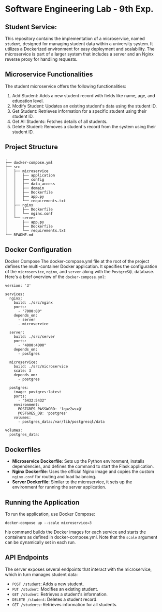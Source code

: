 # Software Engineering Lab - 9th Exp.

## Student Service:
This repository contains the implementation of a microservice, named `student`, designed for managing student data within a university system. It utilizes a Dockerized environment for easy deployment and scalability. The microservice is part of a larger system that includes a server and an Nginx reverse proxy for handling requests.

## Microservice Functionalities
The student microservice offers the following functionalities:

1. Add Student: Adds a new student record with fields like name, age, and education level.
2. Modify Student: Updates an existing student's data using the student ID.
3. Get Student: Retrieves information for a specific student using their student ID.
4. Get All Students: Fetches details of all students.
5. Delete Student: Removes a student's record from the system using their student ID.

## Project Structure

```
.
├── docker-compose.yml
├── src
│   ├── microservice
│   │   ├── application
│   │   ├── config
│   │   ├── data_access
│   │   ├── domain
│   │   ├── Dockerfile
│   │   ├── app.py
│   │   └── requirements.txt
│   ├── nginx
│   │   ├── Dockerfile
│   │   └── nginx.conf
│   └── server
│       ├── app.py
│       ├── Dockerfile
│       └── requirements.txt
└── README.md
```

## Docker Configuration
Docker Compose
The docker-compose.yml file at the root of the project defines the multi-container Docker application. It specifies the configuration of the `microservice`, `nginx`, and `server` along with the `PostgreSQL` database.
Here's a brief overview of the `docker-compose.yml`:
```
version: '3'

services:
  nginx:
    build: ./src/nginx
    ports:
      - "7000:80"
    depends_on:
      - server
      - microservice

  server:
    build: ./src/server
    ports:
      - "4000:4000"
    depends_on:
      - postgres

  microservice:
    build: ./src/microservice
    scale: 3
    depends_on:
      - postgres

  postgres:
    image: postgres:latest
    ports:
      - "5432:5432"
    environment:
      POSTGRES_PASSWORD: '1qaz2wsx@'
      POSTGRES_DB: 'postgres'
    volumes:
      - postgres_data:/var/lib/postgresql/data

volumes:
  postgres_data:
```


## Dockerfiles

- **Microservice Dockerfile**: Sets up the Python environment, installs dependencies, and defines the command to start the Flask application.
- **Nginx Dockerfile**: Uses the official Nginx image and copies the custom `nginx.conf` for routing and load balancing.
- **Server Dockerfile**: Similar to the microservice, it sets up the environment for running the server application.

## Running the Application

To run the application, use Docker Compose:

```docker-compose up --scale microservice=3```

his command builds the Docker images for each service and starts the containers as defined in docker-compose.yml. Note that the `scale` argument can be dynamically set in each run.
 
## API Endpoints
The server exposes several endpoints that interact with the microservice, which in turn manages student data:

- `POST /student`: Adds a new student.
- `PUT /student`: Modifies an existing student.
- `GET /student`: Retrieves a student's information.
- `DELETE /student`: Deletes a student record.
- `GET /students`: Retrieves information for all students.
